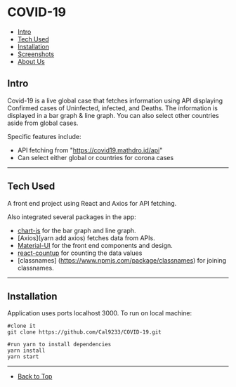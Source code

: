 # COVID-19

- [Intro](#intro)
- [Tech Used](#tech-used)
- [Installation](#installation)
- [Screenshots](#screenshots)
- [About Us](#about-us)

## Intro

Covid-19 is a live global case that fetches information using API displaying Confirmed cases of Uninfected, infected, and Deaths. The information is displayed in a bar graph & line graph. You can also select other countries aside from global cases.

Specific features include:

- API fetching from "https://covid19.mathdro.id/api"
- Can select either global or countries for corona cases
<hr/>

## Tech Used

A front end project using React and Axios for API fetching.

Also integrated several packages in the app:

- [chart-js](https://www.chartjs.org/docs/latest/getting-started/installation.html) for the bar graph and line graph.
- [Axios](yarn add axios) fetches data from APIs.
- [Material-UI](https://material-ui.com/) for the front end components and design.
- [react-countup](https://www.npmjs.com/package/react-countup) for counting the data values
- [classnames] (https://www.npmjs.com/package/classnames) for joining classnames.

<hr/>

## Installation

Application uses ports localhost 3000. To run on local machine:

    #clone it
    git clone https://github.com/Cal9233/COVID-19.git

    #run yarn to install dependencies
    yarn install
    yarn start

<hr/>

- [Back to Top](#COVID-19)
